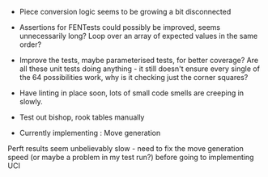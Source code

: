 - Piece conversion logic seems to be growing a bit disconnected
- Assertions for FENTests could possibly be improved, seems unnecessarily long? Loop over an array of expected values in the same order?
- Improve the tests, maybe parameterised tests, for better coverage? Are all these unit tests doing anything - it still doesn't ensure every single of the 64 possibilities work, why is it checking just the corner squares?
- Have linting in place soon, lots of small code smells are creeping in slowly.
- Test out bishop, rook tables manually

- Currently implementing : Move generation


Perft results seem unbelievably slow - need to fix the move generation speed (or maybe a problem in my test run?) before going to implementing UCI